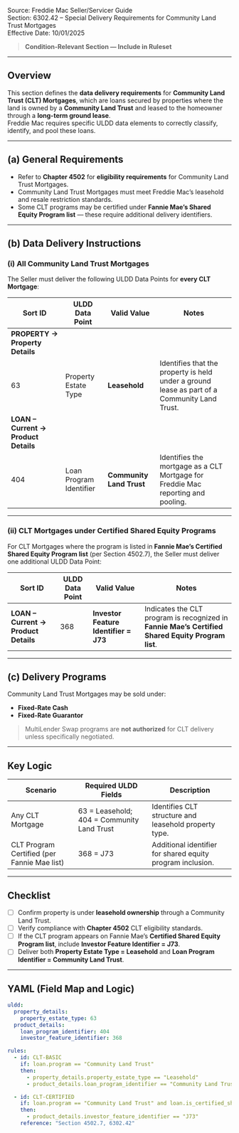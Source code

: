 Source: Freddie Mac Seller/Servicer Guide  
Section: 6302.42 – Special Delivery Requirements for Community Land Trust Mortgages  
Effective Date: 10/01/2025  

> **Condition-Relevant Section — Include in Ruleset**

---

## Overview
This section defines the **data delivery requirements** for **Community Land Trust (CLT) Mortgages**, which are loans secured by properties where the land is owned by a **Community Land Trust** and leased to the homeowner through a **long-term ground lease**.  
Freddie Mac requires specific ULDD data elements to correctly classify, identify, and pool these loans.

---

## (a) General Requirements
- Refer to **Chapter 4502** for **eligibility requirements** for Community Land Trust Mortgages.  
- Community Land Trust Mortgages must meet Freddie Mac’s leasehold and resale restriction standards.  
- Some CLT programs may be certified under **Fannie Mae’s Shared Equity Program list** — these require additional delivery identifiers.

---

## (b) Data Delivery Instructions

### (i) All Community Land Trust Mortgages
The Seller must deliver the following ULDD Data Points for **every CLT Mortgage**:

| Sort ID | ULDD Data Point | Valid Value | Notes |
|----------|----------------|--------------|--------|
| **PROPERTY → Property Details** | | | |
| 63 | Property Estate Type | **Leasehold** | Identifies that the property is held under a ground lease as part of a Community Land Trust. |
| **LOAN – Current → Product Details** | | | |
| 404 | Loan Program Identifier | **Community Land Trust** | Identifies the mortgage as a CLT Mortgage for Freddie Mac reporting and pooling. |

---

### (ii) CLT Mortgages under Certified Shared Equity Programs
For CLT Mortgages where the program is listed in **Fannie Mae’s Certified Shared Equity Program list** (per Section 4502.7), the Seller must deliver one additional ULDD Data Point:

| Sort ID | ULDD Data Point | Valid Value | Notes |
|----------|----------------|--------------|--------|
| **LOAN – Current → Product Details** | 368 | **Investor Feature Identifier = J73** | Indicates the CLT program is recognized in **Fannie Mae’s Certified Shared Equity Program list**. |

---

## (c) Delivery Programs
Community Land Trust Mortgages may be sold under:
- **Fixed-Rate Cash**  
- **Fixed-Rate Guarantor**  

> MultiLender Swap programs are **not authorized** for CLT delivery unless specifically negotiated.

---

## Key Logic
| Scenario | Required ULDD Fields | Description |
|-----------|----------------------|--------------|
| Any CLT Mortgage | 63 = Leasehold; 404 = Community Land Trust | Identifies CLT structure and leasehold property type. |
| CLT Program Certified (per Fannie Mae list) | 368 = J73 | Additional identifier for shared equity program inclusion. |

---

## Checklist
- [ ] Confirm property is under **leasehold ownership** through a Community Land Trust.  
- [ ] Verify compliance with **Chapter 4502** CLT eligibility standards.  
- [ ] If the CLT program appears on Fannie Mae’s **Certified Shared Equity Program list**, include **Investor Feature Identifier = J73**.  
- [ ] Deliver both **Property Estate Type = Leasehold** and **Loan Program Identifier = Community Land Trust**.  

---

## YAML (Field Map and Logic)
```yaml
uldd:
  property_details:
    property_estate_type: 63
  product_details:
    loan_program_identifier: 404
    investor_feature_identifier: 368

rules:
  - id: CLT-BASIC
    if: loan.program == "Community Land Trust"
    then:
      - property_details.property_estate_type == "Leasehold"
      - product_details.loan_program_identifier == "Community Land Trust"

  - id: CLT-CERTIFIED
    if: loan.program == "Community Land Trust" and loan.is_certified_shared_equity == true
    then:
      - product_details.investor_feature_identifier == "J73"
    reference: "Section 4502.7, 6302.42"
